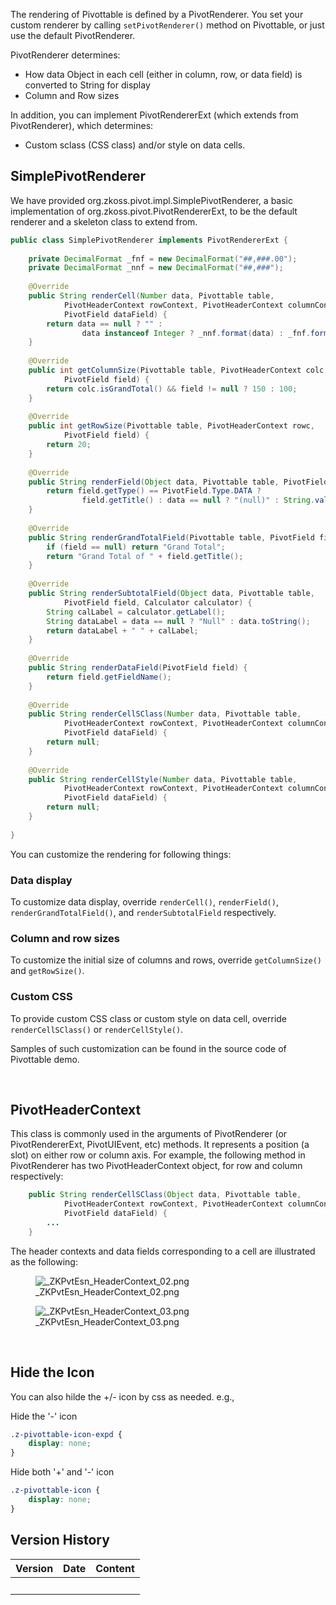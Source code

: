 

The rendering of Pivottable is defined by a PivotRenderer. You set your
custom renderer by calling `setPivotRenderer()` method on Pivottable, or
just use the default PivotRenderer.

PivotRenderer determines:

- How data Object in each cell (either in column, row, or data field) is
  converted to String for display
- Column and Row sizes

In addition, you can implement PivotRendererExt (which extends from
PivotRenderer), which determines:

- Custom sclass (CSS class) and/or style on data cells.

## SimplePivotRenderer

We have provided
<javadoc directory="zkpvt">org.zkoss.pivot.impl.SimplePivotRenderer</javadoc>,
a basic implementation of
<javadoc directory="zkpvt">org.zkoss.pivot.PivotRendererExt</javadoc>,
to be the default renderer and a skeleton class to extend from.

``` java
public class SimplePivotRenderer implements PivotRendererExt {
    
    private DecimalFormat _fnf = new DecimalFormat("##,###.00");
    private DecimalFormat _nnf = new DecimalFormat("##,###");
    
    @Override
    public String renderCell(Number data, Pivottable table, 
            PivotHeaderContext rowContext, PivotHeaderContext columnContext,
            PivotField dataField) {
        return data == null ? "" :
                data instanceof Integer ? _nnf.format(data) : _fnf.format(data);
    }
    
    @Override
    public int getColumnSize(Pivottable table, PivotHeaderContext colc, 
            PivotField field) {
        return colc.isGrandTotal() && field != null ? 150 : 100;
    }
    
    @Override
    public int getRowSize(Pivottable table, PivotHeaderContext rowc, 
            PivotField field) {
        return 20;
    }
    
    @Override
    public String renderField(Object data, Pivottable table, PivotField field) {
        return field.getType() == PivotField.Type.DATA ?
                field.getTitle() : data == null ? "(null)" : String.valueOf(data);
    }
    
    @Override
    public String renderGrandTotalField(Pivottable table, PivotField field) {
        if (field == null) return "Grand Total";
        return "Grand Total of " + field.getTitle();
    }
    
    @Override
    public String renderSubtotalField(Object data, Pivottable table, 
            PivotField field, Calculator calculator) {
        String calLabel = calculator.getLabel();
        String dataLabel = data == null ? "Null" : data.toString();
        return dataLabel + " " + calLabel;
    }
    
    @Override
    public String renderDataField(PivotField field) {
        return field.getFieldName();
    }
    
    @Override
    public String renderCellSClass(Number data, Pivottable table,
            PivotHeaderContext rowContext, PivotHeaderContext columnContext,
            PivotField dataField) {
        return null;
    }
    
    @Override
    public String renderCellStyle(Number data, Pivottable table,
            PivotHeaderContext rowContext, PivotHeaderContext columnContext,
            PivotField dataField) {
        return null;
    }
    
}
```

You can customize the rendering for following things:

### Data display

To customize data display, override `renderCell()`, `renderField()`,
`renderGrandTotalField()`, and `renderSubtotalField` respectively.

### Column and row sizes

To customize the initial size of columns and rows, override
`getColumnSize()` and `getRowSize()`.

### Custom CSS

To provide custom CSS class or custom style on data cell, override
`renderCellSClass()` or `renderCellStyle()`.

Samples of such customization can be found in the source code of
Pivottable demo.

 

## PivotHeaderContext

This class is commonly used in the arguments of PivotRenderer (or
PivotRendererExt, PivotUIEvent, etc) methods. It represents a position
(a slot) on either row or column axis. For example, the following method
in PivotRenderer has two PivotHeaderContext object, for row and column
respectively:

``` java
    public String renderCellSClass(Object data, Pivottable table,
            PivotHeaderContext rowContext, PivotHeaderContext columnContext,
            PivotField dataField) {
        ...
    }
```

The header contexts and data fields corresponding to a cell are
illustrated as the following:

<figure>
<img src="_ZKPvtEsn_HeaderContext_02.png"
title="_ZKPvtEsn_HeaderContext_02.png" />
<figcaption>_ZKPvtEsn_HeaderContext_02.png</figcaption>
</figure>

<figure>
<img src="_ZKPvtEsn_HeaderContext_03.png"
title="_ZKPvtEsn_HeaderContext_03.png" />
<figcaption>_ZKPvtEsn_HeaderContext_03.png</figcaption>
</figure>

 

## Hide the Icon

You can also hilde the +/- icon by css as needed. e.g.,

Hide the '-' icon

``` css
.z-pivottable-icon-expd {
    display: none;
}
```

Hide both '+' and '-' icon

``` css
.z-pivottable-icon {
    display: none;
}
```

## Version History

| Version | Date | Content |
|---------|------|---------|
|         |      |         |
